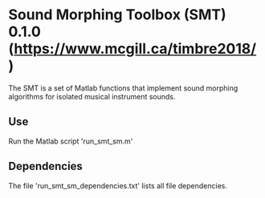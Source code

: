 # Sound Morphing Toolbox (SMT) 0.1.0 (https://www.mcgill.ca/timbre2018/)

The SMT is a set of Matlab functions that implement sound morphing algorithms for isolated musical instrument sounds.

## Use

Run the Matlab script 'run_smt_sm.m'

## Dependencies

The file 'run_smt_sm_dependencies.txt' lists all file dependencies.
